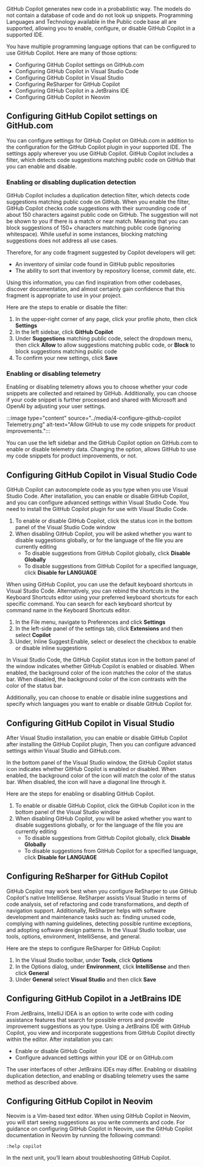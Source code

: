 GitHub Copilot generates new code in a probabilistic way. The models do not contain a database of code and do not look up snippets. Programming Languages and Technology available in the Public code base all are supported, allowing you to enable, configure, or disable GitHub Copilot in a supported IDE.

You have multiple programming language options that can be configured to use GitHub Copilot. Here are many of those options:

- Configuring GitHub Copilot settings on GitHub.com
- Configuring GitHub Copilot in Visual Studio Code
- Configuring GitHub Copilot in Visual Studio
- Configuring ReSharper for GitHub Copilot
- Configuring GitHub Copilot in a JetBrains IDE
- Configuring GitHub Copilot in Neovim

## Configuring GitHub Copilot settings on GitHub.com

You can configure settings for GitHub Copilot on GitHub.com in addition to the configuration for the GitHub Copilot plugin in your supported IDE. The settings apply wherever you use GitHub Copilot. GitHub Copilot includes a filter, which detects code suggestions matching public code on GitHub that you can enable and disable.

### Enabling or disabling duplication detection

GitHub Copilot includes a duplication detection filter, which detects code suggestions matching public code on GitHub. When you enable the filter, GitHub Copilot checks code suggestions with their surrounding code of about 150 characters against public code on GitHub. The suggestion will not be shown to you if there is a match or near match. Meaning that you can block suggestions of 150+ characters matching public code (ignoring whitespace). While useful in some instances, blocking matching suggestions does not address all use cases.

Therefore, for any code fragment suggested by Copilot developers will get:

- An inventory of similar code found in GitHub public repositories
- The ability to sort that inventory by repository license, commit date, etc.

Using this information, you can find inspiration from other codebases, discover documentation, and almost certainly gain confidence that this fragment is appropriate to use in your project.

Here are the steps to enable or disable the filter:

1. In the upper-right corner of any page, click your profile photo, then click **Settings**
2. In the left sidebar, click **GitHub Copilot**
3. Under **Suggestions** matching public code, select the dropdown menu, then click **Allow** to allow suggestions matching public code, or **Block** to block suggestions matching public code
5. To confirm your new settings, click **Save**

### Enabling or disabling telemetry

Enabling or disabling telemetry allows you to choose whether your code snippets are collected and retained by GitHub. Additionally, you can choose if your code snippet is further processed and shared with Microsoft and OpenAI by adjusting your user settings.

:::image type="content" source="../media/4-configure-github-copilot Telemetry.png" alt-text="Allow GitHub to use my code snippets for product improvements.":::

You can use the left sidebar and the GitHub Copilot option on GitHub.com to enable or disable telemetry data. Changing the option, allows GitHub to use my code snippets for product improvements, or not.

## Configuring GitHub Copilot in Visual Studio Code

GitHub Copilot can autocomplete code as you type when you use Visual Studio Code. After installation, you can enable or disable GitHub Copilot, and you can configure advanced settings within Visual Studio Code.  You need to install the GitHub Copilot plugin for use with Visual Studio Code.

1. To enable or disable GitHub Copilot, click the status icon in the bottom panel of the Visual Studio Code window
2. When disabling GitHub Copilot, you will be asked whether you want to disable suggestions globally, or for the language of the file you are currently editing
   -  To disable suggestions from GitHub Copilot globally, click **Disable Globally**
   -  To disable suggestions from GitHub Copilot for a specified language, click **Disable for LANGUAGE**

When using GitHub Copilot, you can use the default keyboard shortcuts in Visual Studio Code. Alternatively, you can rebind the shortcuts in the Keyboard Shortcuts editor using your preferred keyboard shortcuts for each specific command. You can search for each keyboard shortcut by command name in the Keyboard Shortcuts editor.

1. In the File menu, navigate to Preferences and click **Settings**
2. In the left-side panel of the settings tab, click **Extensions** and then select **Copilot**
3. Under, Inline Suggest:Enable, select or deselect the checkbox to enable or disable inline suggestions

In Visual Studio Code, the GitHub Copilot status icon in the bottom panel of the window indicates whether GitHub Copilot is enabled or disabled. When enabled, the background color of the icon matches the color of the status bar. When disabled, the background color of the icon contrasts with the color of the status bar.

<!-- Aaron, can we convert this image type to an MS Learn image type? Add image from here, https://docs.github.com/en/copilot/configuring-github-copilot/configuring-github-copilot-in-visual-studio-code#enabling-or-disabling-github-copilot -->

Additionally, you can choose to enable or disable inline suggestions and specify which languages you want to enable or disable GitHub Copilot for.

## Configuring GitHub Copilot in Visual Studio

After Visual Studio installation, you can enable or disable GitHub Copilot after installing the GitHub Copilot plugin, Then you can configure advanced settings within Visual Studio and GitHub.com.

In the bottom panel of the Visual Studio window, the GitHub Copilot status icon indicates whether GitHub Copilot is enabled or disabled. When enabled, the background color of the icon will match the color of the status bar. When disabled, the icon will have a diagonal line through it.

<!-- Aaron, can we convert this image type to an MS Learn image type? Add image, https://docs.github.com/en/copilot/configuring-github-copilot/configuring-github-copilot-in-visual-studio#enabling-or-disabling-github-copilot -->

Here are the steps for enabling or disabling GitHub Copilot.

1. To enable or disable GitHub Copilot, click the GitHub Copilot icon in the bottom panel of the Visual Studio window
2. When disabling GitHub Copilot, you will be asked whether you want to disable suggestions globally, or for the language of the file you are currently editing
   -  To disable suggestions from GitHub Copilot globally, click **Disable Globally**
   -  To disable suggestions from GitHub Copilot for a specified language, click **Disable for LANGUAGE**

## Configuring ReSharper for GitHub Copilot

GitHub Copilot may work best when you configure ReSharper to use GitHub Copilot's native IntelliSense. ReSharper assists Visual Studio in terms of code analysis, set of refactoring and code transformations, and depth of navigation support. Additionally, ReSharper helps with software development and maintenance tasks such as: finding unused code, complying with naming guidelines, detecting possible runtime exceptions, and adopting software design patterns. In the Visual Studio toolbar, use tools, options, environment, IntelliSense, and general.

Here are the steps to configure ReSharper for GitHub Copilot:

1. In the Visual Studio toolbar, under **Tools**, click **Options**
2. In the Options dialog, under **Environment**, click **IntelliSense** and then click **General**
3. Under **General** select **Visual Studio** and then click **Save**

## Configuring GitHub Copilot in a JetBrains IDE

From JetBrains, IntelliJ IDEA is an option to write code with coding assistance features that search for possible errors and provide improvement suggestions as you type. Using a JetBrains IDE with GitHub Copilot, you view and incorporate suggestions from GitHub Copilot directly within the editor. After installation you can:

- Enable or disable GitHub Copilot
- Configure advanced settings within your IDE or on GitHub.com

The user interfaces of other JetBrains IDEs may differ. Enabling or disabling duplication detection, and enabling or disabling telemetry uses the same method as described above.

## Configuring GitHub Copilot in Neovim

Neovim is a Vim-based text editor. When using GitHub Copilot in Neovim, you will start seeing suggestions as you write comments and code. For guidance on configuring GitHub Copilot in Neovim, use the GitHub Copilot documentation in Neovim by running the following command:

`:help copilot`

In the next unit, you’ll learn about troubleshooting GitHub Copilot.

<!-- Do not add a unit summary or references/links -->
